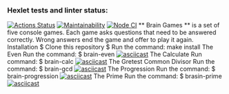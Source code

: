 ### Hexlet tests and linter status:

[![Actions Status](https://github.com/LilyaGlazk/frontend-project-lvl1/workflows/hexlet-check/badge.svg)](https://github.com/LilyaGlazk/frontend-project-lvl1/actions)
[![Maintainability](https://api.codeclimate.com/v1/badges/a99a88d28ad37a79dbf6/maintainability)](https://codeclimate.com/github/codeclimate/codeclimate/maintainability)
[![Node CI](https://github.com/LilyaGlazk/frontend-project-lvl1/actions/workflows/nodejs.yml/badge.svg)](https://github.com/LilyaGlazk/frontend-project-lvl1/actions/workflows/nodejs.yml)
** Brain Games ** is a set of five console games. Each game asks questions that need to be answered correctly. Wrong answers end the game and offer to play it again.
Installation
$ Clone this repository
$ Run the command: make install
The Even
Run the command:
$ brain-even
[![asciicast](https://asciinema.org/a/wZOOTf26vucDp09HHXOeROlhG.svg)](https://asciinema.org/a/wZOOTf26vucDp09HHXOeROlhG)
The Calculate
Run command:
$ brain-calc
[![asciicast](https://asciinema.org/a/oBf4nUoBgi5brRptHQ2TKrILf.svg)](https://asciinema.org/a/oBf4nUoBgi5brRptHQ2TKrILf)
The Gretest Common Divisor
Run the command:
$ brain-gcd
[![asciicast](https://asciinema.org/a/0UBypWNzNJjJzmGo8rSkp7V5O.svg)](https://asciinema.org/a/0UBypWNzNJjJzmGo8rSkp7V5O)
The Progression
Run the command:
$ brain-progression
[![asciicast](https://asciinema.org/a/AbWgM1zvoOkrhPsmWQNpHpT4g.svg)](https://asciinema.org/a/AbWgM1zvoOkrhPsmWQNpHpT4g)
The Prime
Run the command:
$ brasin-prime
[![asciicast](https://asciinema.org/a/zmeoZ0tbyYZ0gRmNTwmFlMfw4.svg)](https://asciinema.org/a/zmeoZ0tbyYZ0gRmNTwmFlMfw4)
